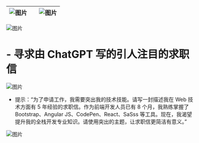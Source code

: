 | ![图片](img/chapter_title_corner_decoration_left.png) |  | ![图片](img/chapter_title_corner_decoration_right.png) |
| --- | --- | --- |

![图片](img/chapter_title_above.png)

# -   寻求由 ChatGPT 写的引人注目的求职信

![图片](img/chapter_title_below.png)

-   提示：“为了申请工作，我需要突出我的技术技能。请写一封描述我在 Web 技术方面有 5 年经验的求职信。作为前端开发人员已有 8 个月，我熟练掌握了 Bootstrap、Angular JS、CodePen、React、SaSss 等工具。现在，我渴望提升我的全栈开发专业知识。请使用突出的主题，让求职信更简洁有意义。”

![图片](img/image017.jpg)
